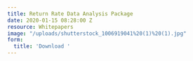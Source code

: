 ```yaml
---
title: Return Rate Data Analysis Package
date: 2020-01-15 08:28:00 Z
resource: Whitepapers
image: "/uploads/shutterstock_1006919041%20(1)%20(1).jpg"
form:
  title: 'Download '
---
```


